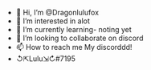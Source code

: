 - 👋 Hi, I’m @Dragonlulufox
- 👀 I’m interested in alot
- 🌱 I’m currently learning- noting yet
- 💞️ I’m looking to collaborate on discord
- 📫 How to reach me My discorddd!
- ↺⇱Lulu⇲↻#7195

<!---
Dragonlulufox/Dragonlulufox is a ✨ special ✨ repository because its `README.md` (this file) appears on your GitHub profile.
You can click the Preview link to take a look at your changes.
--->
